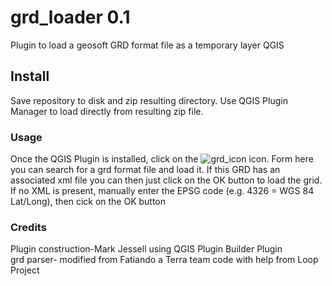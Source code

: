 # grd_loader 0.1   

Plugin to load a geosoft GRD format file as a temporary layer QGIS    
   
## Install   

Save repository to disk and zip resulting directory. Use QGIS Plugin Manager to load directly from resulting zip file.

### Usage   

Once the QGIS Plugin is installed, click on the ![grd_icon]('icon.png') icon. Form here you can search for a grd format file and load it. If this GRD has an associated xml file you can then just click on the OK button to load the grid. If no XML is present, manually enter the EPSG code (e.g. 4326 = WGS 84 Lat/Long), then cick on the OK button    

### Credits    
Plugin construction-Mark Jessell using QGIS Plugin Builder Plugin    
grd parser- modified from Fatiando a Terra team code with help from Loop Project    
